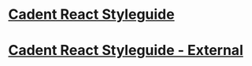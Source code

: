 # [Cadent React Styleguide](http://cadapps-qa1/styleguide/react/)
# [Cadent React Styleguide - External](http://sb.api.cadent.tv/styles)
